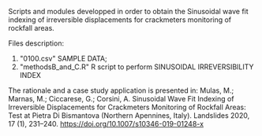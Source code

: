 Scripts and modules developped in order to obtain the Sinusoidal wave fit indexing of irreversible displacements for crackmeters monitoring of rockfall areas.

Files description:
1) "0100.csv" SAMPLE DATA;
2) "methodsB_and_C.R" R script to perform SINUSOIDAL IRREVERSIBILITY INDEX

The rationale and a case study application is presented in: Mulas, M.; Marnas, M.; Ciccarese, G.; Corsini, A. Sinusoidal Wave Fit Indexing of Irreversible Displacements for Crackmeters Monitoring of Rockfall Areas: Test at Pietra Di Bismantova (Northern Apennines, Italy). Landslides 2020, 17 (1), 231–240. https://doi.org/10.1007/s10346-019-01248-x
